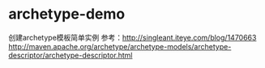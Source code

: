# archetype-demo
创建archetype模板简单实例
参考：http://singleant.iteye.com/blog/1470663
http://maven.apache.org/archetype/archetype-models/archetype-descriptor/archetype-descriptor.html
